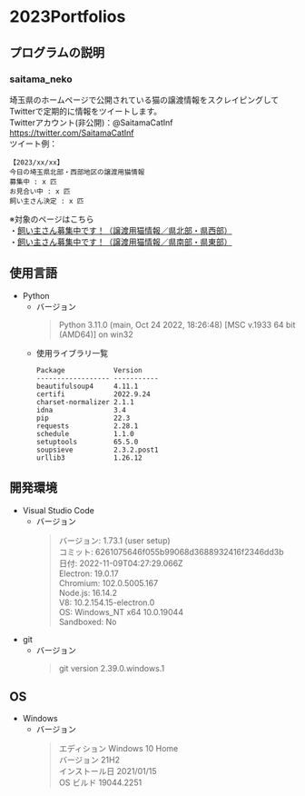 # 2023Portfolios  
## プログラムの説明  
### saitama_neko  
埼玉県のホームページで公開されている猫の譲渡情報をスクレイピングしてTwitterで定期的に情報をツイートします。  
Twitterアカウント(非公開)：@SaitamaCatInf https://twitter.com/SaitamaCatInf  
ツイート例：  
~~~
【2023/xx/xx】
今日の埼玉県北部・西部地区の譲渡用猫情報
募集中 : x 匹
お見合い中 : x 匹
飼い主さん決定 : x 匹
~~~
※対象のページはこちら  
・[飼い主さん募集中です！（譲渡用猫情報／県北部・県西部）](https://www.pref.saitama.lg.jp/b0716/joutoseineko-n.html)  
・[飼い主さん募集中です！（譲渡用猫情報／県南部・県東部）](https://www.pref.saitama.lg.jp/b0716/joutoseineko-s.html)  
## 使用言語
- Python
    - バージョン
        > Python 3.11.0 (main, Oct 24 2022, 18:26:48) [MSC v.1933 64 bit (AMD64)] on win32  
    - 使用ライブラリ一覧
        ~~~
        Package            Version  
        ------------------ -----------  
        beautifulsoup4     4.11.1     
        certifi            2022.9.24  
        charset-normalizer 2.1.1      
        idna               3.4        
        pip                22.3       
        requests           2.28.1     
        schedule           1.1.0      
        setuptools         65.5.0     
        soupsieve          2.3.2.post1  
        urllib3            1.26.12  
        ~~~
## 開発環境
- Visual Studio Code
    - バージョン
        > バージョン: 1.73.1 (user setup)  
        > コミット: 6261075646f055b99068d3688932416f2346dd3b  
        >  日付: 2022-11-09T04:27:29.066Z  
        > Electron: 19.0.17  
        > Chromium: 102.0.5005.167  
        > Node.js: 16.14.2  
        > V8: 10.2.154.15-electron.0  
        > OS: Windows_NT x64 10.0.19044  
        > Sandboxed: No  
- git
    - バージョン
        > git version 2.39.0.windows.1  
## OS
- Windows
    - バージョン  
        > エディション	Windows 10 Home  
        > バージョン	21H2  
        > インストール日	2021/01/15  
        > OS ビルド	19044.2251  